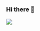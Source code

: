 ### Hi there 👋

<a href="https://profile.intra.42.fr/users/sanghan" target="_blank"><img src="https://img.shields.io/badge/42seoul-FFFFFF?style=for-the-badge&logo=42&logoColor=000000"/></a>

<!--
**gtd9511/gtd9511** is a ✨ _special_ ✨ repository because its `README.md` (this file) appears on your GitHub profile.

Here are some ideas to get you started:

- 🔭 I’m currently working on ...
- 🌱 I’m currently learning ...
- 👯 I’m looking to collaborate on ...
- 🤔 I’m looking for help with ...
- 💬 Ask me about ...
- 📫 How to reach me: ...
- 😄 Pronouns: ...
- ⚡ Fun fact: ...
-->
